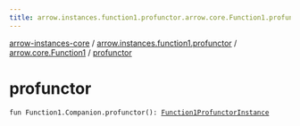 ```yaml
---
title: arrow.instances.function1.profunctor.arrow.core.Function1.profunctor - arrow-instances-core
---
```


[arrow-instances-core](../../index.html) / [arrow.instances.function1.profunctor](../index.html) / [arrow.core.Function1](index.html) / [profunctor](./profunctor.html)

# profunctor

`fun Function1.Companion.profunctor(): `[`Function1ProfunctorInstance`](../../arrow.instances/-function1-profunctor-instance/index.html)